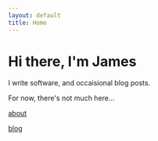 ```yaml
---
layout: default
title: Home
---
```


# Hi there, I'm James

I write software, and occaisional blog posts. 

For now, there's not much here...

[about](/about.html)

[blog](/blog)